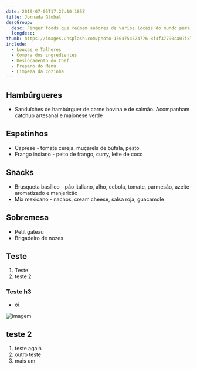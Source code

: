 ```yaml
---
date: 2019-07-05T17:27:10.185Z
title: Jornada Global
descGroup:
  desc: Finger foods que reúnem sabores de vários locais do mundo para entreterem seus convidados
  longdesc:
thumb: https://images.unsplash.com/photo-1504754524776-8f4f37790ca0?ixlib=rb-1.2.1&ixid=eyJhcHBfaWQiOjEyMDd9&auto=format&fit=crop&w=1350&q=80
include:
  - Louças e Talheres
  - Compra dos ingredientes
  - Deslocamento do Chef
  - Preparo do Menu
  - Limpeza da cozinha
---
```


## Hambúrgueres

- Sanduíches de hambúrguer de carne bovina e de salmão. Acompanham catchup artesanal e maionese verde

## Espetinhos

- Caprese - tomate cereja, muçarela de búfala, pesto
- Frango indiano - peito de frango, curry, leite de coco

## Snacks

- Brusqueta basílico - pão italiano, alho, cebola, tomate, parmesão, azeite aromatizado e manjericão
- Mix mexicano - nachos, cream cheese, salsa roja, guacamole

## Sobremesa

- Petit gateau
- Brigadeiro de nozes

## Teste

1. Teste
2. teste 2

### Teste h3

- oi

![imagem](https://meubistro.com/beta/wp-content/uploads/2017/07/9879a614b75e706d8f08a6e45fb265eb_newimage.png)

## teste 2

1. teste again
2. outro teste
3. mais um